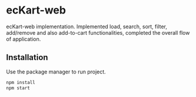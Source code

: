 # ecKart-web

ecKart-web implementation. Implemented load, search, sort, filter, add/remove and also add-to-cart functionalities, completed the overall flow of application.

## Installation

Use the package manager to run project.

```bash
npm install
npm start
```

